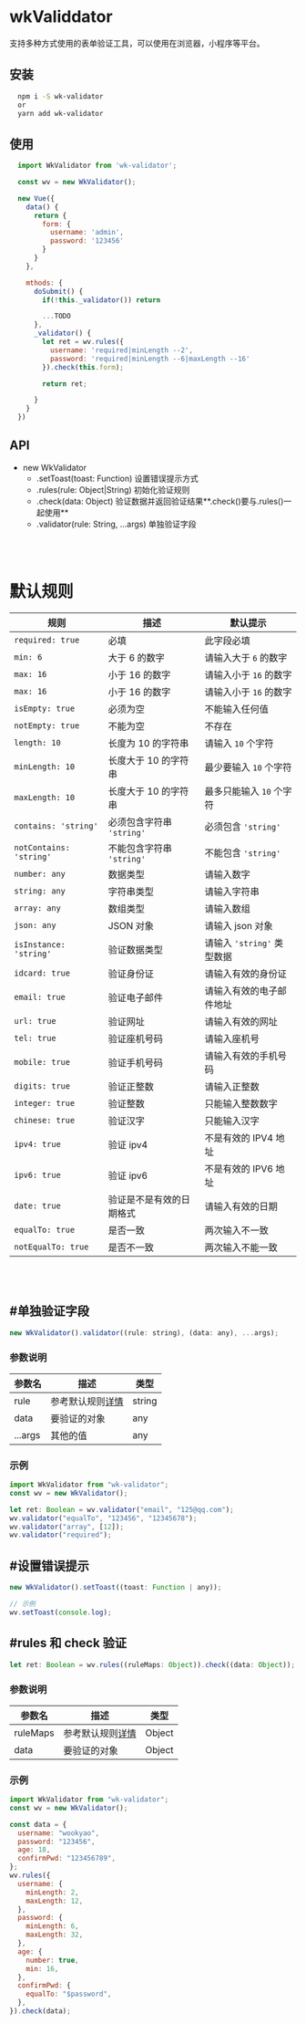 # wkValiddator

支持多种方式使用的表单验证工具，可以使用在浏览器，小程序等平台。

## 安装

```bash
  npm i -S wk-validator
  or
  yarn add wk-validator
```

## 使用

```javascript
  import WkValidator from 'wk-validator';

  const wv = new WkValidator();

  new Vue({
    data() {
      return {
        form: {
          username: 'admin',
          password: '123456'
        }
      }
    },

    mthods: {
      doSubmit() {
        if(!this._validator()) return

        ...TODO
      },
      _validator() {
        let ret = wv.rules({
          username: 'required|minLength --2',
          password: 'required|minLength --6|maxLength --16'
        }).check(this.form);

        return ret;

      }
    }
  })

```

## API

- new WkValidator
  - .setToast(toast: Function)
    设置错误提示方式
  - .rules(rule: Object|String)
    初始化验证规则
  - .check(data: Object)
    验证数据并返回验证结果**.check()要与.rules()一起使用**
  - .validator(rule: String, ...args)
    单独验证字段

<br />
<br />

<h1 id="default-rules">默认规则</h1>

| 规则                    | 描述                      | 默认提示                   |
| ----------------------- | ------------------------- | -------------------------- |
| `required: true`        | 必填                      | 此字段必填                 |
| `min: 6`                | 大于 6 的数字             | 请输入大于 `6` 的数字      |
| `max: 16`               | 小于 16 的数字            | 请输入小于 `16` 的数字     |
| `max: 16`               | 小于 16 的数字            | 请输入小于 `16` 的数字     |
| `isEmpty: true`         | 必须为空                  | 不能输入任何值             |
| `notEmpty: true`        | 不能为空                  | 不存在                     |
| `length: 10`            | 长度为 10 的字符串        | 请输入 `10` 个字符         |
| `minLength: 10`         | 长度大于 10 的字符串      | 最少要输入 `10` 个字符     |
| `maxLength: 10`         | 长度大于 10 的字符串      | 最多只能输入 `10` 个字符   |
| `contains: 'string'`    | 必须包含字符串 `'string'` | 必须包含 `'string'`        |
| `notContains: 'string'` | 不能包含字符串 `'string'` | 不能包含 `'string'`        |
| `number: any`           | 数据类型                  | 请输入数字                 |
| `string: any `          | 字符串类型                | 请输入字符串               |
| `array: any`            | 数组类型                  | 请输入数组                 |
| `json: any`             | JSON 对象                 | 请输入 json 对象           |
| `isInstance: 'string'`  | 验证数据类型              | 请输入 `'string'` 类型数据 |
| `idcard: true`          | 验证身份证                | 请输入有效的身份证         |
| `email: true`           | 验证电子邮件              | 请输入有效的电子邮件地址   |
| `url: true`             | 验证网址                  | 请输入有效的网址           |
| `tel: true`             | 验证座机号码              | 请输入座机号               |
| `mobile: true`          | 验证手机号码              | 请输入有效的手机号码       |
| `digits: true`          | 验证正整数                | 请输入正整数               |
| `integer: true`         | 验证整数                  | 只能输入整数数字           |
| `chinese: true`         | 验证汉字                  | 只能输入汉字               |
| `ipv4: true`            | 验证 ipv4                 | 不是有效的 IPV4 地址       |
| `ipv6: true`            | 验证 ipv6                 | 不是有效的 IPV6 地址       |
| `date: true`            | 验证是不是有效的日期格式  | 请输入有效的日期           |
| `equalTo: true`         | 是否一致                  | 两次输入不一致             |
| `notEqualTo: true`      | 是否不一致                | 两次输入不能一致           |

<br />
<br />

## #单独验证字段

```javascript
new WkValidator().validator((rule: string), (data: any), ...args);
```

### 参数说明

| 参数名  | 描述                               | 类型   |
| ------- | ---------------------------------- | ------ |
| rule    | 参考默认规则[详情](#default-rules) | string |
| data    | 要验证的对象                       | any    |
| ...args | 其他的值                           | any    |

### 示例

```javascript
import WkValidator from "wk-validator";
const wv = new WkValidator();

let ret: Boolean = wv.validator("email", "125@qq.com");
wv.validator("equalTo", "123456", "12345678");
wv.validator("array", [12]);
wv.validator("required");
```

## #设置错误提示

```javascript
new WkValidator().setToast((toast: Function | any));

// 示例
wv.setToast(console.log);
```

## #rules 和 check 验证

```javascript
let ret: Boolean = wv.rules((ruleMaps: Object)).check((data: Object));
```

### 参数说明

| 参数名   | 描述                               | 类型   |
| -------- | ---------------------------------- | ------ |
| ruleMaps | 参考默认规则[详情](#default-rules) | Object |
| data     | 要验证的对象                       | Object |

### 示例

```javascript
import WkValidator from "wk-validator";
const wv = new WkValidator();

const data = {
  username: "wookyao",
  password: "123456",
  age: 18,
  confirmPwd: "123456789",
};
wv.rules({
  username: {
    minLength: 2,
    maxLength: 12,
  },
  password: {
    minLength: 6,
    maxLength: 32,
  },
  age: {
    number: true,
    min: 16,
  },
  confirmPwd: {
    equalTo: "$password",
  },
}).check(data);
```
